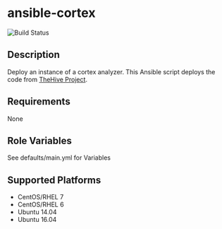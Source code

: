 # ansible-cortex

![Build Status](https://travis-ci.org/drewstinnett/ansible-cortex.svg?branch=master)

## Description

Deploy an instance of a cortex analyzer.  This Ansible script deploys the code from [TheHive Project](https://github.com/TheHive-Project/Cortex).

## Requirements

None

## Role Variables

See defaults/main.yml for Variables

## Supported Platforms
* CentOS/RHEL 7
* CentOS/RHEL 6
* Ubuntu 14.04
* Ubuntu 16.04
